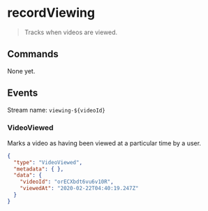 # recordViewing

> Tracks when videos are viewed.

## Commands

None yet.

## Events

Stream name: `viewing-${videoId}`

### VideoViewed

Marks a video as having been viewed at a particular time by a user.

```json
{
  "type": "VideoViewed",
  "metadata": { },
  "data": {
    "videoId": "orECXbdt6vu6v10R",
    "viewedAt": "2020-02-22T04:40:19.247Z"
  }
}
```

